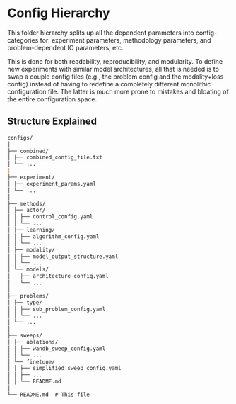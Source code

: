 # Config Hierarchy

This folder hierarchy splits up all the dependent parameters into config-categories for: experiment parameters, methodology parameters, and problem-dependent IO parameters, etc.

This is done for both readability, reproducibility, and modularity. To define new experiments with similar model architectures, all that is needed is to swap a couple config files (e.g., the problem config and the modality+loss config) instead of having to redefine a completely different monolithic configuration file. The latter is much more prone to mistakes and bloating of the entire configuration space.

## Structure Explained

```markdown
configs/
│
├── combined/
│ ├── combined_config_file.txt
│ └── ...
|
├── experiment/
│ ├── experiment_params.yaml
│ └── ...
│
├── methods/
│ ├── actor/
│ │ ├── control_config.yaml
│ │ └── ...
│ ├── learning/
│ │ ├── algorithm_config.yaml
│ │ └── ...
│ ├── modality/
│ │ ├── model_output_structure.yaml
│ │ └── ...
│ └── models/
│   ├── architecture_config.yaml
│   └── ...
│
├── problems/
│ ├── type/
│ │ ├── sub_problem_config.yaml
│ │ └── ...
│ └── ...
│
├── sweeps/
│ ├── ablations/
│ │ ├── wandb_sweep_config.yaml
│ │ └── ...
│ └── finetune/
│ │ ├── simplified_sweep_config.yaml
│ │ ├── ...
│ │ └── README.md
│
└── README.md  # This file
```
